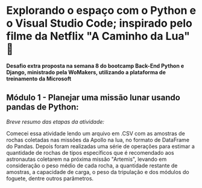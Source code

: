 # Explorando o espaço com o Python e o Visual Studio Code; inspirado pelo filme da Netflix "A Caminho da Lua" 🚀

**Desafio extra proposta na semana 8 do bootcamp Back-End Python e Django, ministrado pela WoMakers, utilizando a plataforma de treinamento da Microsoft**

## Módulo 1 - Planejar uma missão lunar usando pandas de Python:

*Breve resumo das etapas da atividade:*

Comecei essa atividade lendo um arquivo em .CSV com as amostras de rochas coletadas nas missões da Apollo na lua, no formato de DataFrame do Pandas.
Depois foram realizadas uma série de operações para estimar a quantidade de rochas de tipos específicos que é recomendado aos astronautas coletarem na próxima missão "Artemis", levando em consideração o peso médio de cada rocha, a quantidade restante de amostras, a capacidade de carga, o peso da tripulação e dos módulos do foguete, dentre outros parâmetros.
